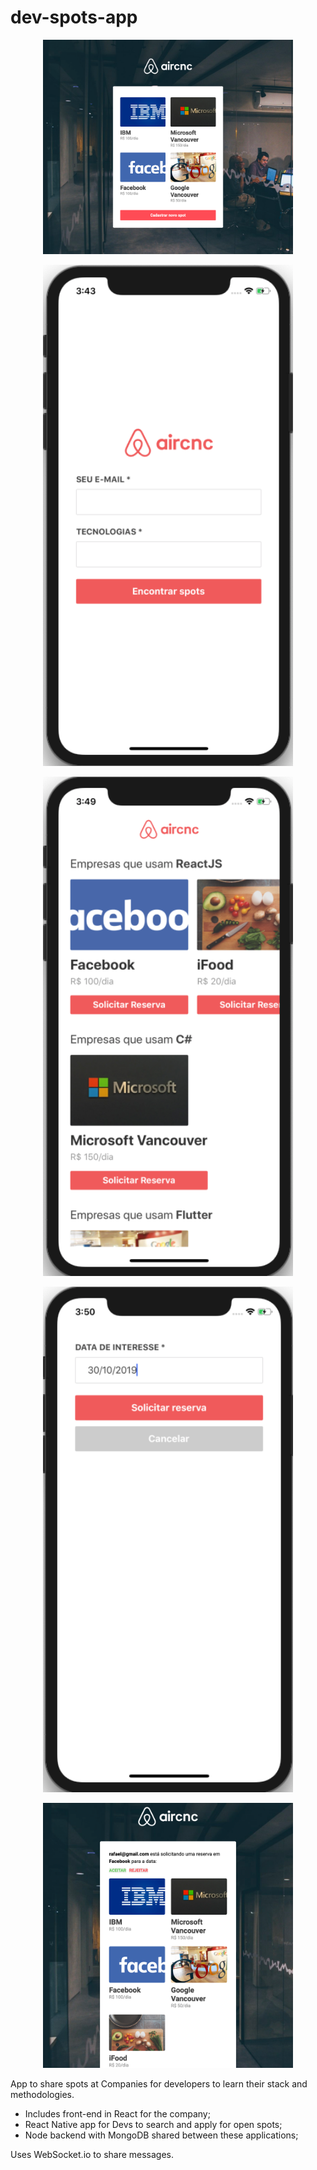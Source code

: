 # dev-spots-app
<p align="center">
  <img width="400"  src="images/AirCnC_web.png">
<p align="center">
  <img width="400"  src="images/aircnc_mobile_login.png">
<p align="center">
  <img width="400"  src="images/aircnc_mobile_list.png">
<p align="center">
  <img width="400"  src="images/aircnc_mobile_book.png">
<p align="center">
  <img width="400"  src="images/AirCnC_mobile_confirmation.png">


App to share spots at Companies for developers to learn their stack and methodologies.

* Includes front-end in React for the company;
* React Native app for Devs to search and apply for open spots;
* Node backend with MongoDB shared between these applications;

Uses WebSocket.io to share messages.



